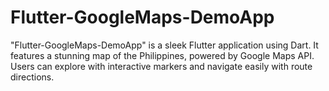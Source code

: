 # Flutter-GoogleMaps-DemoApp
"Flutter-GoogleMaps-DemoApp" is a sleek Flutter application using Dart. It features a stunning map of the Philippines, powered by Google Maps API. Users can explore with interactive markers and navigate easily with route directions. 
